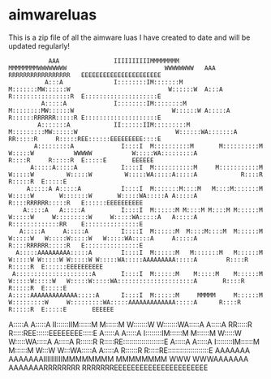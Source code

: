 # aimwareluas
This is a zip file of all the aimware luas I have created to date and will be updated regularly! 

                                                                                                                                                                                    
                                                                                                                                                                                    
               AAA               IIIIIIIIIIMMMMMMMM               MMMMMMMMWWWWWWWW                           WWWWWWWW   AAA               RRRRRRRRRRRRRRRRR   EEEEEEEEEEEEEEEEEEEEEE
              A:::A              I::::::::IM:::::::M             M:::::::MW::::::W                           W::::::W  A:::A              R::::::::::::::::R  E::::::::::::::::::::E
             A:::::A             I::::::::IM::::::::M           M::::::::MW::::::W                           W::::::W A:::::A             R::::::RRRRRR:::::R E::::::::::::::::::::E
            A:::::::A            II::::::IIM:::::::::M         M:::::::::MW::::::W                           W::::::WA:::::::A            RR:::::R     R:::::REE::::::EEEEEEEEE::::E
           A:::::::::A             I::::I  M::::::::::M       M::::::::::M W:::::W           WWWWW           W:::::WA:::::::::A             R::::R     R:::::R  E:::::E       EEEEEE
          A:::::A:::::A            I::::I  M:::::::::::M     M:::::::::::M  W:::::W         W:::::W         W:::::WA:::::A:::::A            R::::R     R:::::R  E:::::E             
         A:::::A A:::::A           I::::I  M:::::::M::::M   M::::M:::::::M   W:::::W       W:::::::W       W:::::WA:::::A A:::::A           R::::RRRRRR:::::R   E::::::EEEEEEEEEE   
        A:::::A   A:::::A          I::::I  M::::::M M::::M M::::M M::::::M    W:::::W     W:::::::::W     W:::::WA:::::A   A:::::A          R:::::::::::::RR    E:::::::::::::::E   
       A:::::A     A:::::A         I::::I  M::::::M  M::::M::::M  M::::::M     W:::::W   W:::::W:::::W   W:::::WA:::::A     A:::::A         R::::RRRRRR:::::R   E:::::::::::::::E   
      A:::::AAAAAAAAA:::::A        I::::I  M::::::M   M:::::::M   M::::::M      W:::::W W:::::W W:::::W W:::::WA:::::AAAAAAAAA:::::A        R::::R     R:::::R  E::::::EEEEEEEEEE   
     A:::::::::::::::::::::A       I::::I  M::::::M    M:::::M    M::::::M       W:::::W:::::W   W:::::W:::::WA:::::::::::::::::::::A       R::::R     R:::::R  E:::::E             
    A:::::AAAAAAAAAAAAA:::::A      I::::I  M::::::M     MMMMM     M::::::M        W:::::::::W     W:::::::::WA:::::AAAAAAAAAAAAA:::::A      R::::R     R:::::R  E:::::E       EEEEEE
   A:::::A             A:::::A   II::::::IIM::::::M               M::::::M         W:::::::W       W:::::::WA:::::A             A:::::A   RR:::::R     R:::::REE::::::EEEEEEEE:::::E
  A:::::A               A:::::A  I::::::::IM::::::M               M::::::M          W:::::W         W:::::WA:::::A               A:::::A  R::::::R     R:::::RE::::::::::::::::::::E
 A:::::A                 A:::::A I::::::::IM::::::M               M::::::M           W:::W           W:::WA:::::A                 A:::::A R::::::R     R:::::RE::::::::::::::::::::E
AAAAAAA                   AAAAAAAIIIIIIIIIIMMMMMMMM               MMMMMMMM            WWW             WWWAAAAAAA                   AAAAAAARRRRRRRR     RRRRRRREEEEEEEEEEEEEEEEEEEEEE
